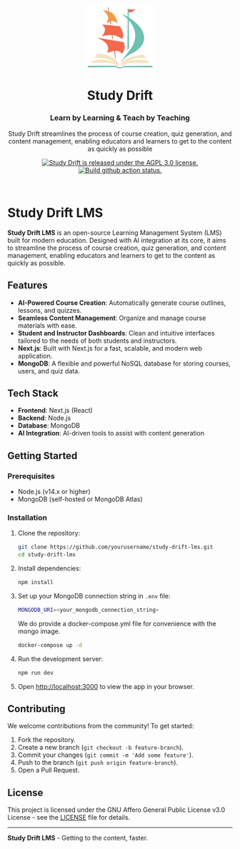 <!-- TEXT_SECTION:header:START -->
<p align="center">
  <a href="https://linear.app" target="_blank" rel="noopener noreferrer">
    <img width="150" src="public/logo-trimmed.svg" alt="Linear logo">
  </a> 
</p>
<h1 align="center">
  Study Drift
</h1>
<h3 align="center">
  Learn by Learning & Teach by Teaching
</h3>
<p align="center">
  Study Drift streamlines the process of course creation, quiz generation, and content management, enabling educators and learners to get to the content as quickly as possible
</p>
<p align="center">
  <a href="/LICENSE">
    <img src="https://img.shields.io/badge/license-AGPL_3.0-blue" alt="Study Drift is released under the AGPL 3.0 license." />
  </a>
  <a href="https://github.com/StudyDrift/study-drift-lms/actions/workflows/nextjs.yml">
    <img src="https://github.com/StudyDrift/study-drift-lms/actions/workflows/nextjs.yml/badge.svg" alt="Build github action status." />
  </a>
</p>
<!-- TEXT_SECTION:header:END -->

<br/>

# Study Drift LMS

**Study Drift LMS** is an open-source Learning Management System (LMS) built for modern education. Designed with AI integration at its core, it aims to streamline the process of course creation, quiz generation, and content management, enabling educators and learners to get to the content as quickly as possible.

## Features

- **AI-Powered Course Creation**: Automatically generate course outlines, lessons, and quizzes.
- **Seamless Content Management**: Organize and manage course materials with ease.
- **Student and Instructor Dashboards**: Clean and intuitive interfaces tailored to the needs of both students and instructors.
- **Next.js**: Built with Next.js for a fast, scalable, and modern web application.
- **MongoDB**: A flexible and powerful NoSQL database for storing courses, users, and quiz data.

## Tech Stack

- **Frontend**: Next.js (React)
- **Backend**: Node.js
- **Database**: MongoDB
- **AI Integration**: AI-driven tools to assist with content generation

## Getting Started

### Prerequisites

- Node.js (v14.x or higher)
- MongoDB (self-hosted or MongoDB Atlas)

### Installation

1. Clone the repository:

   ```bash
   git clone https://github.com/yourusername/study-drift-lms.git
   cd study-drift-lms
   ```

2. Install dependencies:

   ```bash
   npm install
   ```

3. Set up your MongoDB connection string in `.env` file:

   ```bash
   MONGODB_URI=<your_mongodb_connection_string>
   ```

   We do provide a docker-compose.yml file for convenience with the mongo image.

   ```bash
   docker-compose up -d
   ```

4. Run the development server:

   ```bash
   npm run dev
   ```

5. Open [http://localhost:3000](http://localhost:3000) to view the app in your browser.

## Contributing

We welcome contributions from the community! To get started:

1. Fork the repository.
2. Create a new branch (`git checkout -b feature-branch`).
3. Commit your changes (`git commit -m 'Add some feature'`).
4. Push to the branch (`git push origin feature-branch`).
5. Open a Pull Request.

## License

This project is licensed under the GNU Affero General Public License v3.0 License - see the [LICENSE](LICENSE) file for details.

---

**Study Drift LMS** - Getting to the content, faster.
